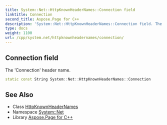 ```yaml
---
title: System::Net::HttpKnownHeaderNames::Connection field
linktitle: Connection
second_title: Aspose.Page for C++
description: 'System::Net::HttpKnownHeaderNames::Connection field. The ''Connection'' header name in C++.'
type: docs
weight: 1100
url: /cpp/system.net/httpknownheadernames/connection/
---
```

## Connection field


The 'Connection' header name.

```cpp
static const String System::Net::HttpKnownHeaderNames::Connection
```

## See Also

* Class [HttpKnownHeaderNames](../)
* Namespace [System::Net](../../)
* Library [Aspose.Page for C++](../../../)

